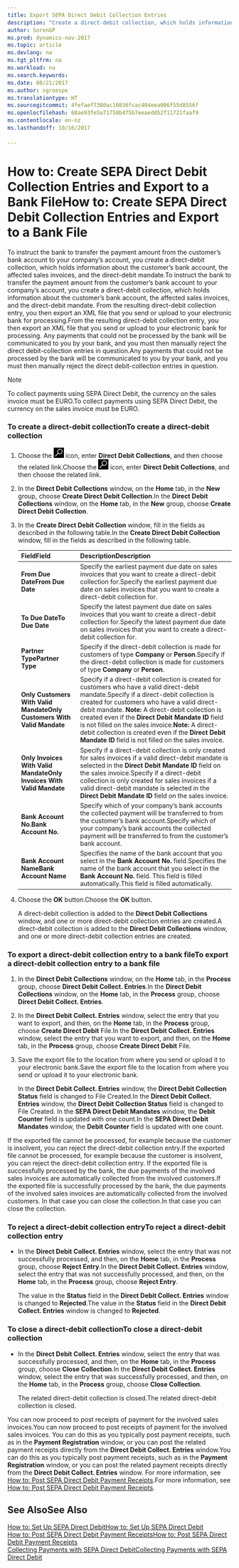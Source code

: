 ```yaml
---
title: Export SEPA Direct Debit Collection Entries
description: "Create a direct-debit collection, which holds information about the customer’s bank account, the affected sales invoices, and the direct-debit mandate."
author: SorenGP
ms.prod: dynamics-nav-2017
ms.topic: article
ms.devlang: na
ms.tgt_pltfrm: na
ms.workload: na
ms.search.keywords: 
ms.date: 08/21/2017
ms.author: sgroespe
ms.translationtype: HT
ms.sourcegitcommit: 4fefaef7380ac10836fcac404eea006f55d8556f
ms.openlocfilehash: 68ae93fe5a71758b4f5b7eeaedd52f11721faaf9
ms.contentlocale: en-nz
ms.lasthandoff: 10/16/2017

---
```

# <a name="how-to-create-sepa-direct-debit-collection-entries-and-export-to-a-bank-file"></a><span data-ttu-id="fd7d9-103">How to: Create SEPA Direct Debit Collection Entries and Export to a Bank File</span><span class="sxs-lookup"><span data-stu-id="fd7d9-103">How to: Create SEPA Direct Debit Collection Entries and Export to a Bank File</span></span>
<span data-ttu-id="fd7d9-104">To instruct the bank to transfer the payment amount from the customer’s bank account to your company’s account, you create a direct-debit collection, which holds information about the customer’s bank account, the affected sales invoices, and the direct-debit mandate.</span><span class="sxs-lookup"><span data-stu-id="fd7d9-104">To instruct the bank to transfer the payment amount from the customer’s bank account to your company’s account, you create a direct-debit collection, which holds information about the customer’s bank account, the affected sales invoices, and the direct-debit mandate.</span></span> <span data-ttu-id="fd7d9-105">From the resulting direct-debit collection entry, you then export an XML file that you send or upload to your electronic bank for processing.</span><span class="sxs-lookup"><span data-stu-id="fd7d9-105">From the resulting direct-debit collection entry, you then export an XML file that you send or upload to your electronic bank for processing.</span></span> <span data-ttu-id="fd7d9-106">Any payments that could not be processed by the bank will be communicated to you by your bank, and you must then manually reject the direct debit-collection entries in question.</span><span class="sxs-lookup"><span data-stu-id="fd7d9-106">Any payments that could not be processed by the bank will be communicated to you by your bank, and you must then manually reject the direct debit-collection entries in question.</span></span>  

> [!NOTE]  
>  <span data-ttu-id="fd7d9-107">To collect payments using SEPA Direct Debit, the currency on the sales invoice must be EURO.</span><span class="sxs-lookup"><span data-stu-id="fd7d9-107">To collect payments using SEPA Direct Debit, the currency on the sales invoice must be EURO.</span></span>  

### <a name="to-create-a-direct-debit-collection"></a><span data-ttu-id="fd7d9-108">To create a direct-debit collection</span><span class="sxs-lookup"><span data-stu-id="fd7d9-108">To create a direct-debit collection</span></span>  

1. <span data-ttu-id="fd7d9-109">Choose the ![Search for Page or Report](media/ui-search/search_small.png "Search for Page or Report icon") icon, enter **Direct Debit Collections**, and then choose the related link.</span><span class="sxs-lookup"><span data-stu-id="fd7d9-109">Choose the ![Search for Page or Report](media/ui-search/search_small.png "Search for Page or Report icon") icon, enter **Direct Debit Collections**, and then choose the related link.</span></span>  
2. <span data-ttu-id="fd7d9-110">In the **Direct Debit Collections** window, on the **Home** tab, in the **New** group, choose **Create Direct Debit Collection**.</span><span class="sxs-lookup"><span data-stu-id="fd7d9-110">In the **Direct Debit Collections** window, on the **Home** tab, in the **New** group, choose **Create Direct Debit Collection**.</span></span>  
3. <span data-ttu-id="fd7d9-111">In the **Create Direct Debit Collection** window, fill in the fields as described in the following table.</span><span class="sxs-lookup"><span data-stu-id="fd7d9-111">In the **Create Direct Debit Collection** window, fill in the fields as described in the following table.</span></span>  

    |<span data-ttu-id="fd7d9-112">Field</span><span class="sxs-lookup"><span data-stu-id="fd7d9-112">Field</span></span>|<span data-ttu-id="fd7d9-113">Description</span><span class="sxs-lookup"><span data-stu-id="fd7d9-113">Description</span></span>|  
    |---------------------------------|---------------------------------------|  
    |<span data-ttu-id="fd7d9-114">**From Due Date**</span><span class="sxs-lookup"><span data-stu-id="fd7d9-114">**From Due Date**</span></span>|<span data-ttu-id="fd7d9-115">Specify the earliest payment due date on sales invoices that you want to create a direct-debit collection for.</span><span class="sxs-lookup"><span data-stu-id="fd7d9-115">Specify the earliest payment due date on sales invoices that you want to create a direct-debit collection for.</span></span>|  
    |<span data-ttu-id="fd7d9-116">**To Due Date**</span><span class="sxs-lookup"><span data-stu-id="fd7d9-116">**To Due Date**</span></span>|<span data-ttu-id="fd7d9-117">Specify the latest payment due date on sales invoices that you want to create a direct-debit collection for.</span><span class="sxs-lookup"><span data-stu-id="fd7d9-117">Specify the latest payment due date on sales invoices that you want to create a direct-debit collection for.</span></span>|  
    |<span data-ttu-id="fd7d9-118">**Partner Type**</span><span class="sxs-lookup"><span data-stu-id="fd7d9-118">**Partner Type**</span></span>|<span data-ttu-id="fd7d9-119">Specify if the direct-debit collection is made for customers of type **Company** or **Person**.</span><span class="sxs-lookup"><span data-stu-id="fd7d9-119">Specify if the direct-debit collection is made for customers of type **Company** or **Person**.</span></span>|  
    |<span data-ttu-id="fd7d9-120">**Only Customers With Valid Mandate**</span><span class="sxs-lookup"><span data-stu-id="fd7d9-120">**Only Customers With Valid Mandate**</span></span>|<span data-ttu-id="fd7d9-121">Specify if a direct-debit collection is created for customers who have a valid direct-debit mandate.</span><span class="sxs-lookup"><span data-stu-id="fd7d9-121">Specify if a direct-debit collection is created for customers who have a valid direct-debit mandate.</span></span> <span data-ttu-id="fd7d9-122">**Note:**  A direct-debit collection is created even if the **Direct Debit Mandate ID** field is not filled on the sales invoice.</span><span class="sxs-lookup"><span data-stu-id="fd7d9-122">**Note:**  A direct-debit collection is created even if the **Direct Debit Mandate ID** field is not filled on the sales invoice.</span></span>|  
    |<span data-ttu-id="fd7d9-123">**Only Invoices With Valid Mandate**</span><span class="sxs-lookup"><span data-stu-id="fd7d9-123">**Only Invoices With Valid Mandate**</span></span>|<span data-ttu-id="fd7d9-124">Specify if a direct-debit collection is only created for sales invoices if a valid direct-debit mandate is selected in the **Direct Debit Mandate ID** field on the sales invoice.</span><span class="sxs-lookup"><span data-stu-id="fd7d9-124">Specify if a direct-debit collection is only created for sales invoices if a valid direct-debit mandate is selected in the **Direct Debit Mandate ID** field on the sales invoice.</span></span>|  
    |<span data-ttu-id="fd7d9-125">**Bank Account No.**</span><span class="sxs-lookup"><span data-stu-id="fd7d9-125">**Bank Account No.**</span></span>|<span data-ttu-id="fd7d9-126">Specify which of your company’s bank accounts the collected payment will be transferred to from the customer’s bank account.</span><span class="sxs-lookup"><span data-stu-id="fd7d9-126">Specify which of your company’s bank accounts the collected payment will be transferred to from the customer’s bank account.</span></span>|  
    |<span data-ttu-id="fd7d9-127">**Bank Account Name**</span><span class="sxs-lookup"><span data-stu-id="fd7d9-127">**Bank Account Name**</span></span>|<span data-ttu-id="fd7d9-128">Specifies the name of the bank account that you select in the **Bank Account No.** field.</span><span class="sxs-lookup"><span data-stu-id="fd7d9-128">Specifies the name of the bank account that you select in the **Bank Account No.** field.</span></span> <span data-ttu-id="fd7d9-129">This field is filled automatically.</span><span class="sxs-lookup"><span data-stu-id="fd7d9-129">This field is filled automatically.</span></span>|  

4. <span data-ttu-id="fd7d9-130">Choose the **OK** button.</span><span class="sxs-lookup"><span data-stu-id="fd7d9-130">Choose the **OK** button.</span></span>  

     <span data-ttu-id="fd7d9-131">A direct-debit collection is added to the **Direct Debit Collections** window, and one or more direct-debit collection entries are created.</span><span class="sxs-lookup"><span data-stu-id="fd7d9-131">A direct-debit collection is added to the **Direct Debit Collections** window, and one or more direct-debit collection entries are created.</span></span>  

### <a name="to-export-a-direct-debit-collection-entry-to-a-bank-file"></a><span data-ttu-id="fd7d9-132">To export a direct-debit collection entry to a bank file</span><span class="sxs-lookup"><span data-stu-id="fd7d9-132">To export a direct-debit collection entry to a bank file</span></span>  
1. <span data-ttu-id="fd7d9-133">In the **Direct Debit Collections** window, on the **Home** tab, in the **Process** group, choose **Direct Debit Collect. Entries**.</span><span class="sxs-lookup"><span data-stu-id="fd7d9-133">In the **Direct Debit Collections** window, on the **Home** tab, in the **Process** group, choose **Direct Debit Collect. Entries**.</span></span>  
2. <span data-ttu-id="fd7d9-134">In the **Direct Debit Collect. Entries** window, select the entry that you want to export, and then, on the **Home** tab, in the **Process** group, choose **Create Direct Debit** File.</span><span class="sxs-lookup"><span data-stu-id="fd7d9-134">In the **Direct Debit Collect. Entries** window, select the entry that you want to export, and then, on the **Home** tab, in the **Process** group, choose **Create Direct Debit** File.</span></span>  
3. <span data-ttu-id="fd7d9-135">Save the export file to the location from where you send or upload it to your electronic bank.</span><span class="sxs-lookup"><span data-stu-id="fd7d9-135">Save the export file to the location from where you send or upload it to your electronic bank.</span></span>  

     <span data-ttu-id="fd7d9-136">In the **Direct Debit Collect. Entries** window, the **Direct Debit Collection Status** field is changed to File Created.</span><span class="sxs-lookup"><span data-stu-id="fd7d9-136">In the **Direct Debit Collect. Entries** window, the **Direct Debit Collection Status** field is changed to File Created.</span></span> <span data-ttu-id="fd7d9-137">In the **SEPA Direct Debit Mandates** window, the **Debit Counter** field is updated with one count.</span><span class="sxs-lookup"><span data-stu-id="fd7d9-137">In the **SEPA Direct Debit Mandates** window, the **Debit Counter** field is updated with one count.</span></span>  

<span data-ttu-id="fd7d9-138">If the exported file cannot be processed, for example because the customer is insolvent, you can reject the direct-debit collection entry.</span><span class="sxs-lookup"><span data-stu-id="fd7d9-138">If the exported file cannot be processed, for example because the customer is insolvent, you can reject the direct-debit collection entry.</span></span> <span data-ttu-id="fd7d9-139">If the exported file is successfully processed by the bank, the due payments of the involved sales invoices are automatically collected from the involved customers.</span><span class="sxs-lookup"><span data-stu-id="fd7d9-139">If the exported file is successfully processed by the bank, the due payments of the involved sales invoices are automatically collected from the involved customers.</span></span> <span data-ttu-id="fd7d9-140">In that case you can close the collection.</span><span class="sxs-lookup"><span data-stu-id="fd7d9-140">In that case you can close the collection.</span></span>  

### <a name="to-reject-a-direct-debit-collection-entry"></a><span data-ttu-id="fd7d9-141">To reject a direct-debit collection entry</span><span class="sxs-lookup"><span data-stu-id="fd7d9-141">To reject a direct-debit collection entry</span></span>  

* <span data-ttu-id="fd7d9-142">In the **Direct Debit Collect. Entries** window, select the entry that was not successfully processed, and then, on the **Home** tab, in the **Process** group, choose **Reject Entry**.</span><span class="sxs-lookup"><span data-stu-id="fd7d9-142">In the **Direct Debit Collect. Entries** window, select the entry that was not successfully processed, and then, on the **Home** tab, in the **Process** group, choose **Reject Entry**.</span></span>  

     <span data-ttu-id="fd7d9-143">The value in the **Status** field in the **Direct Debit Collect. Entries** window is changed to **Rejected**.</span><span class="sxs-lookup"><span data-stu-id="fd7d9-143">The value in the **Status** field in the **Direct Debit Collect. Entries** window is changed to **Rejected**.</span></span>  

### <a name="to-close-a-direct-debit-collection"></a><span data-ttu-id="fd7d9-144">To close a direct-debit collection</span><span class="sxs-lookup"><span data-stu-id="fd7d9-144">To close a direct-debit collection</span></span>  
*  <span data-ttu-id="fd7d9-145">In the **Direct Debit Collect. Entries** window, select the entry that was successfully processed, and then, on the **Home** tab, in the **Process** group, choose **Close Collection**.</span><span class="sxs-lookup"><span data-stu-id="fd7d9-145">In the **Direct Debit Collect. Entries** window, select the entry that was successfully processed, and then, on the **Home** tab, in the **Process** group, choose **Close Collection**.</span></span>  

     <span data-ttu-id="fd7d9-146">The related direct-debit collection is closed.</span><span class="sxs-lookup"><span data-stu-id="fd7d9-146">The related direct-debit collection is closed.</span></span>  

<span data-ttu-id="fd7d9-147">You can now proceed to post receipts of payment for the involved sales invoices.</span><span class="sxs-lookup"><span data-stu-id="fd7d9-147">You can now proceed to post receipts of payment for the involved sales invoices.</span></span> <span data-ttu-id="fd7d9-148">You can do this as you typically post payment receipts, such as in the **Payment Registration** window, or you can post the related payment receipts directly from the **Direct Debit Collect. Entries** window.</span><span class="sxs-lookup"><span data-stu-id="fd7d9-148">You can do this as you typically post payment receipts, such as in the **Payment Registration** window, or you can post the related payment receipts directly from the **Direct Debit Collect. Entries** window.</span></span> <span data-ttu-id="fd7d9-149">For more information, see [How to: Post SEPA Direct Debit Payment Receipts](finance-how-to-post-sepa-direct-debit-payment-receipts.md).</span><span class="sxs-lookup"><span data-stu-id="fd7d9-149">For more information, see [How to: Post SEPA Direct Debit Payment Receipts](finance-how-to-post-sepa-direct-debit-payment-receipts.md).</span></span>  

## <a name="see-also"></a><span data-ttu-id="fd7d9-150">See Also</span><span class="sxs-lookup"><span data-stu-id="fd7d9-150">See Also</span></span>  
[<span data-ttu-id="fd7d9-151">How to: Set Up SEPA Direct Debit</span><span class="sxs-lookup"><span data-stu-id="fd7d9-151">How to: Set Up SEPA Direct Debit</span></span>](finance-how-to-set-up-sepa-direct-debit.md)  
[<span data-ttu-id="fd7d9-152">How to: Post SEPA Direct Debit Payment Receipts</span><span class="sxs-lookup"><span data-stu-id="fd7d9-152">How to: Post SEPA Direct Debit Payment Receipts</span></span>](finance-how-to-post-sepa-direct-debit-payment-receipts.md)  
[<span data-ttu-id="fd7d9-153">Collecting Payments with SEPA Direct Debit</span><span class="sxs-lookup"><span data-stu-id="fd7d9-153">Collecting Payments with SEPA Direct Debit</span></span>](finance-collect-payments-with-sepa-direct-debit.md)  

